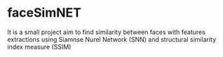 # faceSimNET
It is a small project aim to find similarity between faces with features extractions using 
Siamnse Nurel Network (SNN) and structural similarity index measure (SSIM)
